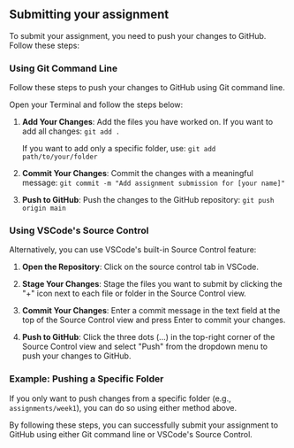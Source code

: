 ## Submitting your assignment

To submit your assignment, you need to push your changes to GitHub. Follow these steps:

### Using Git Command Line

Follow these steps to push your changes to GitHub using Git command line.

Open your Terminal and follow the steps below:


1. **Add Your Changes**: Add the files you have worked on. If you want to add all changes:
   ```git add .```

   If you want to add only a specific folder, use:
   ```git add path/to/your/folder```

2. **Commit Your Changes**: Commit the changes with a meaningful message:
   ```git commit -m "Add assignment submission for [your name]"```

3. **Push to GitHub**: Push the changes to the GitHub repository:
   ```git push origin main```

### Using VSCode's Source Control

Alternatively, you can use VSCode's built-in Source Control feature:

1. **Open the Repository**: Click on the source control tab in VSCode.

2. **Stage Your Changes**: Stage the files you want to submit by clicking the "+" icon next to each file or folder in the Source Control view.

3. **Commit Your Changes**: Enter a commit message in the text field at the top of the Source Control view and press Enter to commit your changes.

4. **Push to GitHub**: Click the three dots (...) in the top-right corner of the Source Control view and select "Push" from the dropdown menu to push your changes to GitHub.

### Example: Pushing a Specific Folder

If you only want to push changes from a specific folder (e.g., `assignments/week1`), you can do so using either method above.

By following these steps, you can successfully submit your assignment to GitHub using either Git command line or VSCode's Source Control.
